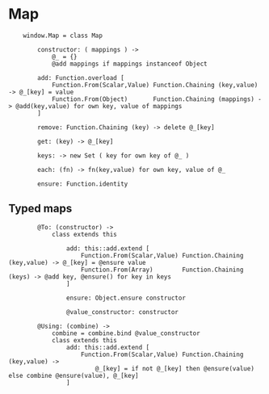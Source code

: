 # Map

		
		window.Map = class Map
			
			constructor: ( mappings ) ->
				@_ = {}
				@add mappings if mappings instanceof Object
	
			add: Function.overload [	
				Function.From(Scalar,Value) Function.Chaining (key,value) -> @_[key] = value
				Function.From(Object)       Function.Chaining (mappings) -> @add(key,value) for own key, value of mappings
			]
			
			remove: Function.Chaining (key) -> delete @_[key]
	
			get: (key) -> @_[key]
			
			keys: -> new Set ( key for own key of @_ )
	
			each: (fn) -> fn(key,value) for own key, value of @_
	
			ensure: Function.identity
			

## Typed maps

			
			@To: (constructor) ->
				class extends this
				
					add: this::add.extend [			
						Function.From(Scalar,Value) Function.Chaining (key,value) -> @_[key] = @ensure value
						Function.From(Array)        Function.Chaining (keys) -> @add key, @ensure() for key in keys
					]
					
					ensure: Object.ensure constructor
					
					@value_constructor: constructor
			
			@Using: (combine) ->
				combine = combine.bind @value_constructor
				class extends this
					add: this::add.extend [
						Function.From(Scalar,Value) Function.Chaining (key,value) ->
							@_[key] = if not @_[key] then @ensure(value) else combine @ensure(value), @_[key]
					]
					
